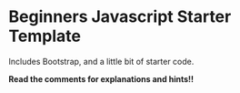 
Beginners Javascript Starter Template
===============================================

Includes Bootstrap, and a little bit of starter code.

**Read the comments for explanations and hints!!**







